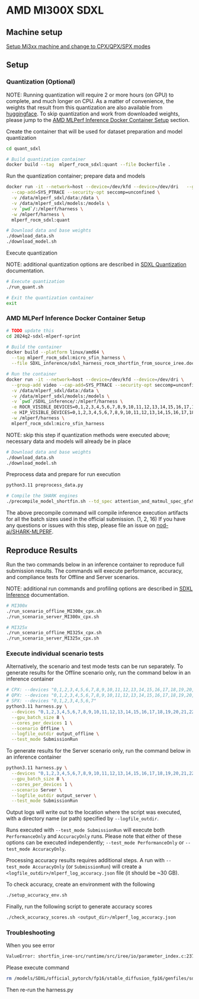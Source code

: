 # AMD MI300X SDXL

## Machine setup
[Setup Mi3xx machine and change to CPX/QPX/SPX modes](https://github.com/nod-ai/playbook/blob/main/HOWTO/Setup/mi3xx.md)
## Setup

### Quantization (Optional)
NOTE: Running quantization will require 2 or more hours (on GPU) to complete, and much longer on CPU. As a matter of convenience, the weights that result from this quantization are also available from [huggingface](https://huggingface.co/amd-shark/sdxl-quant-models). To skip quantization and work from downloaded weights, please jump to the [AMD MLPerf Inference Docker Container Setup](#amd-mlperf-inference-docker-container-setup) section.

Create the container that will be used for dataset preparation and model quantization
```bash
cd quant_sdxl

# Build quantization container
docker build --tag  mlperf_rocm_sdxl:quant --file Dockerfile .
```

Run the quantization container; prepare data and models
```bash
docker run -it --network=host --device=/dev/kfd --device=/dev/dri   --group-add video \
  --cap-add=SYS_PTRACE --security-opt seccomp=unconfined \
  -v /data/mlperf_sdxl/data:/data \
  -v /data/mlperf_sdxl/models:/models \
  -v `pwd`/:/mlperf/harness \
  -w /mlperf/harness \
  mlperf_rocm_sdxl:quant

# Download data and base weights
./download_data.sh
./download_model.sh
```

Execute quantization

NOTE: additional quantization options are described in [SDXL Quantization](./quant_sdxl/README.md) documentation.
```bash
# Execute quantization
./run_quant.sh

# Exit the quantization container
exit
```

### AMD MLPerf Inference Docker Container Setup
```bash
# TODO update this
cd 2024q2-sdxl-mlperf-sprint

# Build the container
docker build --platform linux/amd64 \
  --tag mlperf_rocm_sdxl:micro_sfin_harness \
  --file SDXL_inference/sdxl_harness_rocm_shortfin_from_source_iree.dockerfile .

# Run the container
docker run -it --network=host --device=/dev/kfd --device=/dev/dri \
  --group-add video --cap-add=SYS_PTRACE --security-opt seccomp=unconfined \
  -v /data/mlperf_sdxl/data:/data \
  -v /data/mlperf_sdxl/models:/models \
  -v `pwd`/SDXL_inference/:/mlperf/harness \
  -e ROCR_VISIBLE_DEVICES=0,1,2,3,4,5,6,7,8,9,10,11,12,13,14,15,16,17,18,19,20,21,22,23,24,25,26,27,28,29,30,31,32,33,34,35,36,37,38,39,40,41,42,43,44,45,46,47,48,49,50,51,52,53,54,55,56,57,58,59,60,61,62,63 \
  -e HIP_VISIBLE_DEVICES=0,1,2,3,4,5,6,7,8,9,10,11,12,13,14,15,16,17,18,19,20,21,22,23,24,25,26,27,28,29,30,31,32,33,34,35,36,37,38,39,40,41,42,43,44,45,46,47,48,49,50,51,52,53,54,55,56,57,58,59,60,61,62,63 \
  -w /mlperf/harness \
  mlperf_rocm_sdxl:micro_sfin_harness
```

NOTE: skip this step if quantization methods were executed above; necessary data and models will already be in place
```bash
# Download data and base weights
./download_data.sh
./download_model.sh
```

Preprocess data and prepare for run execution
```bash
python3.11 preprocess_data.py

# Compile the SHARK engines
./precompile_model_shortfin.sh --td_spec attention_and_matmul_spec_gfx942_MI325.mlir --model_json sdxl_config_fp8_sched_unet_all.json
```
The above precompile command will compile inference execution artifacts for all the batch sizes used in the official submission. (1, 2, 16)
If you have any questions or issues with this step, please file an issue on [nod-ai/SHARK-MLPERF](https://github.com/nod-ai/SHARK-MLPERF).

## Reproduce Results
Run the two commands below in an inference container to reproduce full submission results.
The commands will execute performance, accuracy, and compliance tests for Offline and Server scenarios.

NOTE: additional run commands and profiling options are described in [SDXL Inference](./SDXL_inference/README.md) documentation.
``` bash
# MI300x
./run_scenario_offline_MI300x_cpx.sh
./run_scenario_server_MI300x_cpx.sh
```
``` bash
# MI325x
./run_scenario_offline_MI325x_cpx.sh
./run_scenario_server_MI325x_cpx.sh
```

### Execute individual scenario tests
Alternatively, the scenario and test mode tests can be run separately.  To generate results for the Offline scenario only, run the command below in an inference container 
``` bash
# CPX: --devices "0,1,2,3,4,5,6,7,8,9,10,11,12,13,14,15,16,17,18,19,20,21,22,23,24,25,26,27,28,29,30,31,32,33,34,35,36,37,38,39,40,41,42,43,44,45,46,47,48,49,50,51,52,53,54,55,56,57,58,59,60,61,62,63"
# QPX: --devices "0,1,2,3,4,5,6,7,8,9,10,11,12,13,14,15,16,17,18,19,20,21,22,23,24,25,26,27,28,29,30,31"
# SPX: --devices "0,1,2,3,4,5,6,7"
python3.11 harness.py \
  --devices "0,1,2,3,4,5,6,7,8,9,10,11,12,13,14,15,16,17,18,19,20,21,22,23,24,25,26,27,28,29,30,31,32,33,34,35,36,37,38,39,40,41,42,43,44,45,46,47,48,49,50,51,52,53,54,55,56,57,58,59,60,61,62,63" \
  --gpu_batch_size 8 \
  --cores_per_devices 1 \
  --scenario Offline \
  --logfile_outdir output_offline \
  --test_mode SubmissionRun
```

To generate results for the Server scenario only, run the command below in an inference container 
``` bash
python3.11 harness.py \
  --devices "0,1,2,3,4,5,6,7,8,9,10,11,12,13,14,15,16,17,18,19,20,21,22,23,24,25,26,27,28,29,30,31,32,33,34,35,36,37,38,39,40,41,42,43,44,45,46,47,48,49,50,51,52,53,54,55,56,57,58,59,60,61,62,63" \
  --gpu_batch_size 8 \
  --cores_per_devices 1 \
  --scenario Server \
  --logfile_outdir output_server \
  --test_mode SubmissionRun
```
Output logs will write out to the location where the script was executed, with a directory name (or path) specified by `--logfile_outdir`.

Runs executed with `--test_mode SubmissionRun` will execute both `PerformanceOnly` and `AccuracyOnly` runs. Please note that either of these options can be executed independently; `--test_mode PerformanceOnly` or `--test_mode AccuracyOnly`.

Processing accuracy results requires additional steps. A run with `--test_mode AccuracyOnly` (or `SubmissionRun`) will create a `<logfile_outdir>/mlperf_log_accuracy.json` file (it should be ~30 GB).

To check accuracy, create an environment with the following
```bash
./setup_accuracy_env.sh
```

Finally, run the following script to generate accuracy scores
```bash
./check_accuracy_scores.sh <output_dir>/mlperf_log_accuracy.json
```

### Troubleshooting

When you see error
```bash
ValueError: shortfin_iree-src/runtime/src/iree/io/parameter_index.c:237: NOT_FOUND; no parameter found in index with key 'down_blocks.1.attentions.0.transformer_blocks.0.attn1.out_q:rscale'
```
Please execute command
```bash
rm /models/SDXL/official_pytorch/fp16/stable_diffusion_fp16/genfiles/sdxl/stable_diffusion_xl_base_1_0_punet_dataset_i8.irpa
```
Then re-run the harness.py